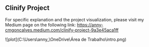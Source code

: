 ## Clinify Project
For specific explanation and the project visualization, please visit my Medium page on the following link: https://anny-cmgoncalves.medium.com/clinify-project-9a3e45aca1ff

![plot](C:\Users\anny_\OneDrive\Área de Trabalho\intro.png)
